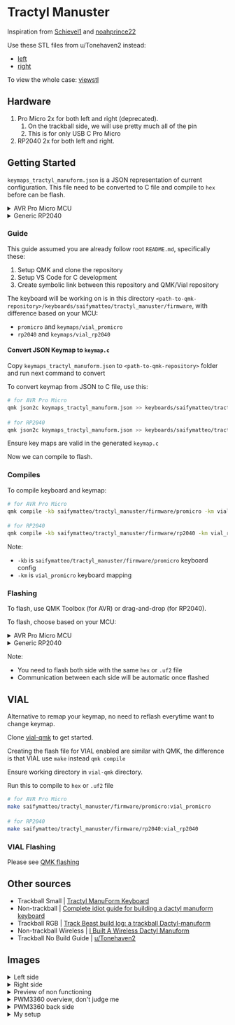 # Tractyl Manuster

Inspiration from [Schievel1](https://github.com/Schievel1/dactyl_manuform_r_track) and [noahprince22](https://github.com/noahprince22/tractyl-manuform-keyboard)

Use these STL files from u/Tonehaven2 instead:

- [left](https://gitlab.com/keyboards1/dm_left/-/blob/master/boolean/left.stl)
- [right](https://gitlab.com/keyboards1/dm_r_track/-/blob/master/boolean/right.stl)

To view the whole case: [viewstl](https://www.viewstl.com/)

## Hardware

1. Pro Micro 2x for both left and right (deprecated).
    1. On the trackball side, we will use pretty much all of the pin
    2. This is for only USB C Pro Micro
2. RP2040 2x for both left and right.

## Getting Started

`keymaps_tractyl_manuform.json` is a JSON representation of current configuration. This file need to be converted to C file and compile to `hex` before can be flash.

<details>

<summary>AVR Pro Micro MCU</summary>

> Refer `promicro/KBPinouts.png` for right side pin layout and `promicro/wiring_left.png` for left. Both wiring are similar, so can refer left side.

</details>

<details>

<summary>Generic RP2040</summary>

> Refer `rp2040/tractyl_rp2040_pinout.pdf` for both left and right side pin layout.

</details>

### Guide

This guide assumed you are already follow root `README.md`, specifically these:

1. Setup QMK and clone the repository
2. Setup VS Code for C development
3. Create symbolic link between this repository and QMK/Vial repository

The keyboard will be working on is in this directory `<path-to-qmk-repository>/keyboards/saifymatteo/tractyl_manuster/firmware`, with difference based on your MCU:

- `promicro` and `keymaps/vial_promicro`
- `rp2040` and `keymaps/vial_rp2040`

#### Convert JSON Keymap to `keymap.c`

Copy `keymaps_tractyl_manuform.json` to `<path-to-qmk-repository>` folder and run next command to convert

To convert keymap from JSON to C file, use this:

```bash
# for AVR Pro Micro
qmk json2c keymaps_tractyl_manuform.json >> keyboards/saifymatteo/tractyl_manuster/firmware/keymaps/vial_promicro/keymap.c

# for RP2040
qmk json2c keymaps_tractyl_manuform.json >> keyboards/saifymatteo/tractyl_manuster/firmware/keymaps/vial_rp2040/keymap.c
```

Ensure key maps are valid in the generated `keymap.c`

Now we can compile to flash.

### Compiles

To compile keyboard and keymap:

```bash
# for AVR Pro Micro
qmk compile -kb saifymatteo/tractyl_manuster/firmware/promicro -km vial_promicro

# for RP2040
qmk compile -kb saifymatteo/tractyl_manuster/firmware/rp2040 -km vial_rp2040
```

Note:

- `-kb` is `saifymatteo/tractyl_manuster/firmware/promicro` keyboard config
- `-km` is `vial_promicro` keyboard mapping

### Flashing

To flash, use QMK Toolbox (for AVR) or drag-and-drop (for RP2040).

To flash, choose based on your MCU:

<details>

<summary>AVR Pro Micro MCU</summary>

> Set local file to `saifymatteo_tractyl_manuster_firmware_vial_promicro.hex` and MCU to `ATmega32U4`.
>
> Start flashing by shorting RST and GND pin or press the reset switch on the back.
>
> Once done, quickly press Flash.
>
> If need to clear EEPROM, double press reset switch and press Clear EEPROM.

</details>

<details>

<summary>Generic RP2040</summary>

> Refer `rp2040/tractyl_rp2040_pinout.pdf` for both left and right side pin layout.
>
> Start flashing by shorting RUN and GND pin 2 times.
>
> Once done, you can proceed to use drag-and-drop the `saifymatteo_tractyl_manuster_firmware_rp2040_vial_rp2040.uf2` file to the RP2040 drive.

</details>

Note:

- You need to flash both side with the same `hex` or `.uf2` file
- Communication between each side will be automatic once flashed

## VIAL

Alternative to remap your keymap, no need to reflash everytime want to change keymap.

Clone [vial-qmk](https://github.com/vial-kb/vial-qmk) to get started.

Creating the flash file for VIAL enabled are similar with QMK, the difference is that VIAL use `make` instead `qmk compile`

Ensure working directory in `vial-qmk` directory.

Run this to compile to `hex` or `.uf2` file

```bash
# for AVR Pro Micro
make saifymatteo/tractyl_manuster/firmware/promicro:vial_promicro

# for RP2040
make saifymatteo/tractyl_manuster/firmware/rp2040:vial_rp2040
```

### VIAL Flashing

Please see [QMK flashing](#flashing)

## Other sources

- Trackball Small | [Tractyl ManuForm Keyboard](https://github.com/noahprince22/tractyl-manuform-keyboard)
- Non-trackball | [Complete idiot guide for building a dactyl manuform keyboard](https://medium.com/swlh/complete-idiot-guide-for-building-a-dactyl-manuform-keyboard-53454845b065)
- Trackball RGB | [Track Beast build log: a trackball Dactyl-manuform](https://medium.com/@kincade/track-beast-build-log-a-trackball-dactyl-manuform-19eaa0880222)
- Non-trackball Wireless | [I Built A Wireless Dactyl Manuform](https://tuxtower.net/blog/dactylmanuform/)
- Trackball No Build Guide | [u/Tonehaven2](https://www.reddit.com/r/ErgoMechKeyboards/comments/l5n0ab/trackball_in_a_dactyl_manuform_5x6_by_uqqurn/)

## Images

<details>
<summary>Left side</summary>

![slave-left-side](images/110c4cea-f8a7-48b2-a0ac-2569b0ca3a83.jpg)
</details>
<details>
<summary>Right side</summary>

![master-right-side](images/40a449f4-e20b-490b-82b0-d6f21da3e662.jpg)
</details>
<details>
<summary>Preview of non functioning</summary>

![both-side-non-functioning](images/PXL_20241107_162940886.jpg)
</details>
<details>
<summary>PWM3360 overview, don't judge me</summary>

![master-pwm3360](images/PXL_20250831_062650070.MACRO_FOCUS.jpg)
</details>
<details>
<summary>PWM3360 back side</summary>

![master-pwm3360-back-side](images/PXL_20250831_070929245.MACRO_FOCUS.jpg)
</details>
<details>
<summary>My setup</summary>

![my-setup](images/PXL_20250117_034745872.jpg)
</details>
